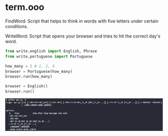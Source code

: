 # term.ooo

FindWord: Script that helps to think in words with five letters under certain conditions.

WriteWord: Script that opens your browser and tries to hit the correct day's word.

```python
from write.english import English, Phrase
from write.portuguese import Portuguese
```

```python
how_many = 2 # 1, 2, 4
browser = Portuguese(how_many)
browser.run(how_many)
```

```python
browser = English()
browser.run()
```

![Alt text](image.png)
